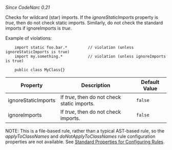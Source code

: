 *Since CodeNarc 0.21*

Checks for wildcard (star) imports. If the *ignoreStaticImports*
property is *true*, then do not check static imports. Similarly, do not
check the standard imports if ignoreImports is *true*.

Example of violations:

        import static foo.bar.*         // violation (unless ignoreStaticImports is true)
        import my.something.*           // violation (unless ignoreImports is true)

        public class MyClass{}

<table>
<thead>
<tr class="header">
<th>Property</th>
<th>Description</th>
<th>Default Value</th>
</tr>
</thead>
<tbody>
<tr class="odd">
<td>ignoreStaticImports</td>
<td>If <em>true</em>, then do not check static imports.</td>
<td><code>false</code></td>
</tr>
<tr class="even">
<td>ignoreImports</td>
<td>If <em>true</em>, then do not check imports.</td>
<td><code>false</code></td>
</tr>
</tbody>
</table>

NOTE: This is a file-based rule, rather than a typical AST-based rule,
so the *applyToClassNames* and *doNotApplyToClassNames* rule
configuration properties are not available. See [Standard Properties for
Configuring
Rules](./codenarc-configuring-rules.html#standard-properties-for-configuring-rules).
